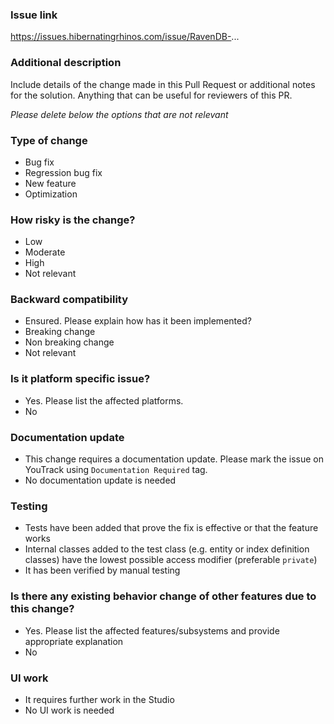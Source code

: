 ### Issue link

https://issues.hibernatingrhinos.com/issue/RavenDB-...

### Additional description

Include details of the change made in this Pull Request or additional notes for the solution. Anything that can be useful for reviewers of this PR.

_Please delete below the options that are not relevant_

### Type of change

- Bug fix
- Regression bug fix
- New feature
- Optimization

### How risky is the change?

- Low 
- Moderate 
- High
- Not relevant

### Backward compatibility

- Ensured. Please explain how has it been implemented?
- Breaking change
- Non breaking change
- Not relevant

### Is it platform specific issue?

- Yes. Please list the affected platforms.
- No

### Documentation update

- This change requires a documentation update. Please mark the issue on YouTrack using `Documentation Required` tag.
- No documentation update is needed 

### Testing 

- Tests have been added that prove the fix is effective or that the feature works
 - Internal classes added to the test class (e.g. entity or index definition classes) have the lowest possible access modifier (preferable `private`) 
- It has been verified by manual testing

### Is there any existing behavior change of other features due to this change?

- Yes. Please list the affected features/subsystems and provide appropriate explanation
- No

### UI work

- It requires further work in the Studio
- No UI work is needed
